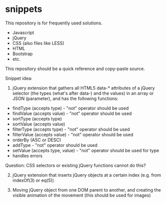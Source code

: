 # snippets

This repository is for frequently used solutions.

- Javascript
- jQuery
- CSS (also files like LESS)
- HTML
- Bootstrap
- etc.

This repository should be a quick reference and copy-paste source.


Snippet idea:

 1. jQuery extension that gathers all HTML5 data-* attributes of a jQuery selector (the types (what's after data-) and the values) in an array or JSON (parameter), and has the following functions:
  - findType (accepts type) - "not" operator should be used
  - findValue (accepts value) - "not" operator should be used
  - sortType (accepts type)
  - sortValue  (accepts value)
  - filterType (accepts type) - "not" operator should be used
  - filterValue (accepts value) - "not" operator should be used
  - orderBy (ASC or DESC)
  - addType - "not" operator should be used
  - setValue (accepts type, value) - "not" operator should be used for type
  - handles errors

Question: CSS selectors or existing jQuery functions cannot do this?

 2. jQuery extension that inserts jQuery objects at a certain index (e.g. from indexOf(3) or eq(5))

 3. Moving jQuery object from one DOM parent to another, and creating the visible animation of the movement (this should be used for images)
